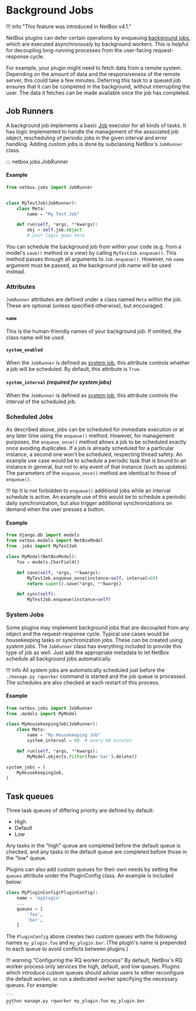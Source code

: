 # Background Jobs

!!! info "This feature was introduced in NetBox v4.1."

NetBox plugins can defer certain operations by enqueuing [background jobs](../../features/background-jobs.md), which are executed asynchronously by background workers. This is helpful for decoupling long-running processes from the user-facing request-response cycle.

For example, your plugin might need to fetch data from a remote system. Depending on the amount of data and the responsiveness of the remote server, this could take a few minutes. Deferring this task to a queued job ensures that it can be completed in the background, without interrupting the user. The data it fetches can be made available once the job has completed.

## Job Runners

A background job implements a basic [Job](../../models/core/job.md) executor for all kinds of tasks. It has logic implemented to handle the management of the associated job object, rescheduling of periodic jobs in the given interval and error handling. Adding custom jobs is done by subclassing NetBox's `JobRunner` class.

::: netbox.jobs.JobRunner

#### Example

```python title="jobs.py"
from netbox.jobs import JobRunner


class MyTestJob(JobRunner):
    class Meta:
        name = "My Test Job"

    def run(self, *args, **kwargs):
        obj = self.job.object
        # your logic goes here
```

You can schedule the background job from within your code (e.g. from a model's `save()` method or a view) by calling `MyTestJob.enqueue()`. This method passes through all arguments to `Job.enqueue()`. However, no `name` argument must be passed, as the background job name will be used instead.

### Attributes

`JobRunner` attributes are defined under a class named `Meta` within the job. These are optional (unless specified otherwise), but encouraged.

#### `name`

This is the human-friendly names of your background job. If omitted, the class name will be used.

#### `system_enabled`

When the `JobRunner` is defined as [system job](#system-jobs), this attribute controls whether a job will be scheduled. By default, this attribute is `True`.

#### `system_interval` *(required for system jobs)*

When the `JobRunner` is defined as [system job](#system-jobs), this attribute controls the interval of the scheduled job.

### Scheduled Jobs

As described above, jobs can be scheduled for immediate execution or at any later time using the `enqueue()` method. However, for management purposes, the `enqueue_once()` method allows a job to be scheduled exactly once avoiding duplicates. If a job is already scheduled for a particular instance, a second one won't be scheduled, respecting thread safety. An example use case would be to schedule a periodic task that is bound to an instance in general, but not to any event of that instance (such as updates). The parameters of the `enqueue_once()` method are identical to those of `enqueue()`.

!!! tip
    It is not forbidden to `enqueue()` additional jobs while an interval schedule is active. An example use of this would be to schedule a periodic daily synchronization, but also trigger additional synchronizations on demand when the user presses a button.

#### Example

```python title="models.py"
from django.db import models
from netbox.models import NetBoxModel
from .jobs import MyTestJob

class MyModel(NetBoxModel):
    foo = models.CharField()

    def save(self, *args, **kwargs):
        MyTestJob.enqueue_once(instance=self, interval=60)
        return super().save(*args, **kwargs)

    def sync(self):
        MyTestJob.enqueue(instance=self)
```


### System Jobs

Some plugins may implement background jobs that are decoupled from any object and the request-response cycle. Typical use cases would be housekeeping tasks or synchronization jobs. These can be created using *system jobs*. The `JobRunner` class has everything included to provide this type of job as well. Just add the appropriate metadata to let NetBox schedule all background jobs automatically.

!!! info
    All system jobs are automatically scheduled just before the `./manage.py rqworker` command is started and the job queue is processed. The schedules are also checked at each restart of this process.

#### Example

```python title="jobs.py"
from netbox.jobs import JobRunner
from .models import MyModel

class MyHousekeepingJob(JobRunner):
    class Meta:
        name = "My Housekeeping Job"
        system_interval = 60  # every 60 minutes

    def run(self, *args, **kwargs):
        MyModel.objects.filter(foo='bar').delete()

system_jobs = (
    MyHousekeepingJob,
)
```

## Task queues

Three task queues of differing priority are defined by default:

* High
* Default
* Low

Any tasks in the "high" queue are completed before the default queue is checked, and any tasks in the default queue are completed before those in the "low" queue.

Plugins can also add custom queues for their own needs by setting the `queues` attribute under the PluginConfig class. An example is included below:

```python
class MyPluginConfig(PluginConfig):
    name = 'myplugin'
    ...
    queues = [
        'foo',
        'bar',
    ]
```

The `PluginConfig` above creates two custom queues with the following names `my_plugin.foo` and `my_plugin.bar`. (The plugin's name is prepended to each queue to avoid conflicts between plugins.)

!!! warning "Configuring the RQ worker process"
    By default, NetBox's RQ worker process only services the high, default, and low queues. Plugins which introduce custom queues should advise users to either reconfigure the default worker, or run a dedicated worker specifying the necessary queues. For example:
    
    ```
    python manage.py rqworker my_plugin.foo my_plugin.bar
    ```
